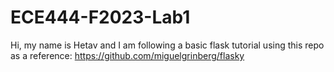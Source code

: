 # ECE444-F2023-Lab1

Hi, my name is Hetav and I am following a basic flask tutorial using this repo as a reference: https://github.com/miguelgrinberg/flasky
